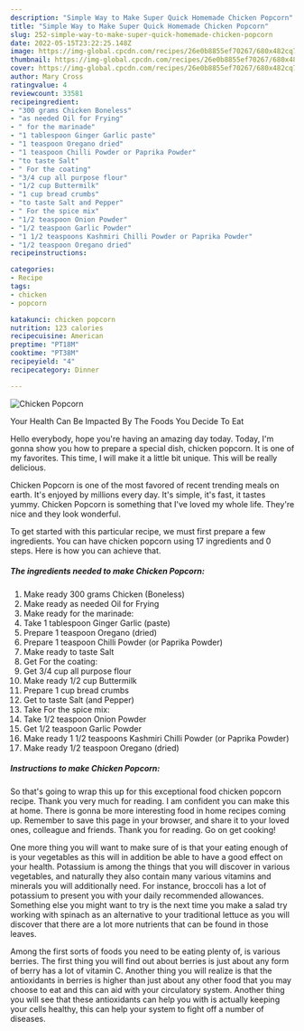 ```yaml
---
description: "Simple Way to Make Super Quick Homemade Chicken Popcorn"
title: "Simple Way to Make Super Quick Homemade Chicken Popcorn"
slug: 252-simple-way-to-make-super-quick-homemade-chicken-popcorn
date: 2022-05-15T23:22:25.148Z
image: https://img-global.cpcdn.com/recipes/26e0b8855ef70267/680x482cq70/chicken-popcorn-recipe-main-photo.jpg
thumbnail: https://img-global.cpcdn.com/recipes/26e0b8855ef70267/680x482cq70/chicken-popcorn-recipe-main-photo.jpg
cover: https://img-global.cpcdn.com/recipes/26e0b8855ef70267/680x482cq70/chicken-popcorn-recipe-main-photo.jpg
author: Mary Cross
ratingvalue: 4
reviewcount: 33581
recipeingredient:
- "300 grams Chicken Boneless"
- "as needed Oil for Frying"
- " for the marinade"
- "1 tablespoon Ginger Garlic paste"
- "1 teaspoon Oregano dried"
- "1 teaspoon Chilli Powder or Paprika Powder"
- "to taste Salt"
- " For the coating"
- "3/4 cup all purpose flour"
- "1/2 cup Buttermilk"
- "1 cup bread crumbs"
- "to taste Salt and Pepper"
- " For the spice mix"
- "1/2 teaspoon Onion Powder"
- "1/2 teaspoon Garlic Powder"
- "1 1/2 teaspoons Kashmiri Chilli Powder or Paprika Powder"
- "1/2 teaspoon Oregano dried"
recipeinstructions:

categories:
- Recipe
tags:
- chicken
- popcorn

katakunci: chicken popcorn 
nutrition: 123 calories
recipecuisine: American
preptime: "PT18M"
cooktime: "PT38M"
recipeyield: "4"
recipecategory: Dinner

---
```



![Chicken Popcorn](https://img-global.cpcdn.com/recipes/26e0b8855ef70267/680x482cq70/chicken-popcorn-recipe-main-photo.jpg)

Your Health Can Be Impacted By The Foods You Decide To Eat

Hello everybody, hope you're having an amazing day today. Today, I'm gonna show you how to prepare a special dish, chicken popcorn. It is one of my favorites. This time, I will make it a little bit unique. This will be really delicious.

Chicken Popcorn is one of the most favored of recent trending meals on earth. It's enjoyed by millions every day. It's simple, it's fast, it tastes yummy. Chicken Popcorn is something that I've loved my whole life. They're nice and they look wonderful.




To get started with this particular recipe, we must first prepare a few ingredients. You can have chicken popcorn using 17 ingredients and 0 steps. Here is how you can achieve that.

<!--inarticleads1-->

##### The ingredients needed to make Chicken Popcorn:

1. Make ready 300 grams Chicken (Boneless)
1. Make ready as needed Oil for Frying
1. Make ready  for the marinade:
1. Take 1 tablespoon Ginger Garlic (paste)
1. Prepare 1 teaspoon Oregano (dried)
1. Prepare 1 teaspoon Chilli Powder (or Paprika Powder)
1. Make ready to taste Salt
1. Get  For the coating:
1. Get 3/4 cup all purpose flour
1. Make ready 1/2 cup Buttermilk
1. Prepare 1 cup bread crumbs
1. Get to taste Salt (and Pepper)
1. Take  For the spice mix:
1. Take 1/2 teaspoon Onion Powder
1. Get 1/2 teaspoon Garlic Powder
1. Make ready 1 1/2 teaspoons Kashmiri Chilli Powder (or Paprika Powder)
1. Make ready 1/2 teaspoon Oregano (dried)




<!--inarticleads2-->

##### Instructions to make Chicken Popcorn:





So that's going to wrap this up for this exceptional food chicken popcorn recipe. Thank you very much for reading. I am confident you can make this at home. There is gonna be more interesting food in home recipes coming up. Remember to save this page in your browser, and share it to your loved ones, colleague and friends. Thank you for reading. Go on get cooking!

One more thing you will want to make sure of is that your eating enough of is your vegetables as this will in addition be able to have a good effect on your health. Potassium is among the things that you will discover in various vegetables, and naturally they also contain many various vitamins and minerals you will additionally need. For instance, broccoli has a lot of potassium to present you with your daily recommended allowances. Something else you might want to try is the next time you make a salad try working with spinach as an alternative to your traditional lettuce as you will discover that there are a lot more nutrients that can be found in those leaves.

Among the first sorts of foods you need to be eating plenty of, is various berries. The first thing you will find out about berries is just about any form of berry has a lot of vitamin C. Another thing you will realize is that the antioxidants in berries is higher than just about any other food that you may choose to eat and this can aid with your circulatory system. Another thing you will see that these antioxidants can help you with is actually keeping your cells healthy, this can help your system to fight off a number of diseases.
